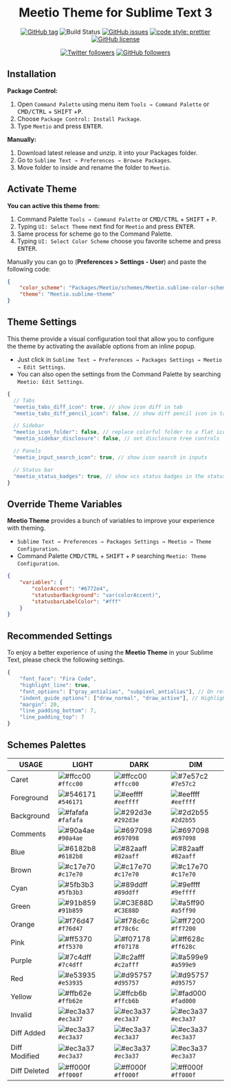 <div align="center">

# Meetio Theme for Sublime Text 3

[![GitHub tag](https://img.shields.io/github/release/mauroreisvieira/meetio.svg?style=for-the-badge)](https://github.com/mauroreisvieira/meetio/releases)
![Build Status](https://img.shields.io/travis/mauroreisvieira/meetio/master.svg?style=for-the-badge)
[![GitHub issues](https://img.shields.io/github/issues/mauroreisvieira/meetio.svg?style=for-the-badge)](https://github.com/mauroreisvieira/meetio/issues)
[![code style: prettier](https://img.shields.io/badge/code_style-prettier-ff69b4.svg?style=for-the-badge)](https://github.com/prettier/prettier)
[![GitHub license](https://img.shields.io/badge/license-MIT-blue.svg?style=for-the-badge)](https://github.com/mauroreisvieira/meetio/blob/master/LICENSE)

[![Twitter followers](https://img.shields.io/twitter/follow/mauroreisvieira?style=for-the-badge)](https://twitter.com/mauroreisvieira/)
[![GitHub followers](https://img.shields.io/github/followers/mauroreisvieira?style=for-the-badge)](https://github.com/mauroreisvieira/)

</div>

## Installation

**Package Control:**

1. Open `Command Palette` using menu item `Tools → Command Palette` or <kbd>CMD/CTRL</kbd> + <kbd>SHIFT</kbd> +<kbd>P</kbd>.
2. Choose `Package Control: Install Package`.
3. Type `Meetio` and press <kbd>ENTER</kbd>.

**Manually:**

1. Download latest release and unzip. it into your Packages folder.
2. Go to `Sublime Text → Preferences → Browse Packages`.
3. Move folder to inside and rename the folder to `Meetio`.

## Activate Theme

**You can active this theme from:**

1. Command Palette `Tools → Command Palette` or <kbd>CMD/CTRL</kbd> + <kbd>SHIFT</kbd> + <kbd>P</kbd>.
2. Typing `UI: Select Theme` next find for `Meetio` and press <kbd>ENTER</kbd>.
3. Same process for scheme go to the Command Palette.
4. Typing `UI: Select Color Scheme` choose you favorite scheme and press <kbd>ENTER</kbd>.

Manually you can go to (**Preferences > Settings - User**) and paste the following code:

```json
{
    "color_scheme": "Packages/Meetio/schemes/Meetio.sublime-color-scheme",
    "theme": "Meetio.sublime-theme"
}
```

## Theme Settings

This theme provide a visual configuration tool that allow you to configure the theme by activating the available options from an inline popup.

-   Just click in `Sublime Text → Preferences → Packages Settings → Meetio → Edit Settings`.
-   You can also open the settings from the Command Palette by searching `Meetio: Edit Settings`.

```js
{
  // Tabs
  "meetio_tabs_diff_icon": true, // show icon diff in tab
  "meetio_tabs_diff_pencil_icon": false, // show diff pencil icon in tab

  // Sidebar
  "meetio_icon_folder": false, // replace colorful folder to a flat icon folder
  "meetio_sidebar_disclosure": false, // set disclosure tree controls

  // Panels
  "meetio_input_search_icon": true, // show icon search in inputs

  // Status bar
  "meetio_status_badges": true, // show vcs status badges in the status bar
}
```

## Override Theme Variables

**Meetio Theme** provides a bunch of variables to improve your experience with theming.

-   `Sublime Text → Preferences → Packages Settings → Meetio → Theme Configuration`.
-   Command Palette <kbd>CMD/CTRL</kbd> + <kbd>SHIFT</kbd> + <kbd>P</kbd> searching `Meetio: Theme Configuration`.

```json
{
    "variables": {
        "colorAccent": "#6772e4",
        "statusbarBackground": "var(colorAccent)",
        "statusbarLabelColor": "#fff"
    }
}
```

## Recommended Settings

To enjoy a better experience of using the **Meetio Theme** in your Sublime Text, please check the following settings.

```js
{
    "font_face": "Fira Code",
    "highlight_line": true,
    "font_options": ["gray_antialias", "subpixel_antialias"], // On retina Mac & Windows
    "indent_guide_options": ["draw_normal", "draw_active"], // Highlight active indent
    "margin": 20,
    "line_padding_bottom": 7,
    "line_padding_top": 7
}
```

## Schemes Palettes

| USAGE         | LIGHT                                                                | DARK                                                                 | DIM                                                                  |
| ------------- | -------------------------------------------------------------------- | -------------------------------------------------------------------- | -------------------------------------------------------------------- |
| Caret         | ![#ffcc00](https://placehold.it/15/ffcc00/000000?text=%20) `#ffcc00` | ![#ffcc00](https://placehold.it/15/ffcc00/000000?text=%20) `#ffcc00` | ![#7e57c2](https://placehold.it/15/7e57c2/000000?text=%20) `#7e57c2` |
| Foreground    | ![#546171](https://placehold.it/15/546171/000000?text=%20) `#546171` | ![#eeffff](https://placehold.it/15/eeffff/000000?text=%20) `#eeffff` | ![#eeffff](https://placehold.it/15/eeffff/000000?text=%20) `#eeffff` |
| Background    | ![#fafafa](https://placehold.it/15/fafafa/000000?text=%20) `#fafafa` | ![#292d3e](https://placehold.it/15/292d3e/000000?text=%20) `#292d3e` | ![#2d2b55](https://placehold.it/15/2d2b55/000000?text=%20) `#2d2b55` |
| Comments      | ![#90a4ae](https://placehold.it/15/90a4ae/000000?text=%20) `#90a4ae` | ![#697098](https://placehold.it/15/697098/000000?text=%20) `#697098` | ![#697098](https://placehold.it/15/697098/000000?text=%20) `#697098` |
| Blue          | ![#6182b8](https://placehold.it/15/6182b8/000000?text=%20) `#6182b8` | ![#82aaff](https://placehold.it/15/82aaff/000000?text=%20) `#82aaff` | ![#82aaff](https://placehold.it/15/82aaff/000000?text=%20) `#82aaff` |
| Brown         | ![#c17e70](https://placehold.it/15/c17e70/000000?text=%20) `#c17e70` | ![#c17e70](https://placehold.it/15/c17e70/000000?text=%20) `#c17e70` | ![#c17e70](https://placehold.it/15/c17e70/000000?text=%20) `#c17e70` |
| Cyan          | ![#5fb3b3](https://placehold.it/15/5fb3b3/000000?text=%20) `#5fb3b3` | ![#89ddff](https://placehold.it/15/89ddff/000000?text=%20) `#89ddff` | ![#9effff](https://placehold.it/15/9effff/000000?text=%20) `#9effff` |
| Green         | ![#91b859](https://placehold.it/15/91b859/000000?text=%20) `#91b859` | ![#C3E88D](https://placehold.it/15/C3E88D/000000?text=%20) `#C3E88D` | ![#a5ff90](https://placehold.it/15/a5ff90/000000?text=%20) `#a5ff90` |
| Orange        | ![#f76d47](https://placehold.it/15/f76d47/000000?text=%20) `#f76d47` | ![#f78c6c](https://placehold.it/15/f78c6c/000000?text=%20) `#f78c6c` | ![#ff7200](https://placehold.it/15/ff7200/000000?text=%20) `#ff7200` |
| Pink          | ![#ff5370](https://placehold.it/15/ff5370/000000?text=%20) `#ff5370` | ![#f07178](https://placehold.it/15/f07178/000000?text=%20) `#f07178` | ![#ff628c](https://placehold.it/15/ff628c/000000?text=%20) `#ff628c` |
| Purple        | ![#7c4dff](https://placehold.it/15/7c4dff/000000?text=%20) `#7c4dff` | ![#c2afff](https://placehold.it/15/c2afff/000000?text=%20) `#c2afff` | ![#a599e9](https://placehold.it/15/a599e9/000000?text=%20) `#a599e9` |
| Red           | ![#e53935](https://placehold.it/15/e53935/000000?text=%20) `#e53935` | ![#d95757](https://placehold.it/15/d95757/000000?text=%20) `#d95757` | ![#d95757](https://placehold.it/15/d95757/000000?text=%20) `#d95757` |
| Yellow        | ![#ffb62e](https://placehold.it/15/ffb62e/000000?text=%20) `#ffb62e` | ![#ffcb6b](https://placehold.it/15/ffcb6b/000000?text=%20) `#ffcb6b` | ![#fad000](https://placehold.it/15/fad000/000000?text=%20) `#fad000` |
| Invalid       | ![#ec3a37](https://placehold.it/15/ec3a37/000000?text=%20) `#ec3a37` | ![#ec3a37](https://placehold.it/15/ec3a37/000000?text=%20) `#ec3a37` | ![#ec3a37](https://placehold.it/15/ec3a37/000000?text=%20) `#ec3a37` |
| Diff Added    | ![#ec3a37](https://placehold.it/15/ec3a37/000000?text=%20) `#ec3a37` | ![#ec3a37](https://placehold.it/15/ec3a37/000000?text=%20) `#ec3a37` | ![#ec3a37](https://placehold.it/15/ec3a37/000000?text=%20) `#ec3a37` |
| Diff Modified | ![#ec3a37](https://placehold.it/15/ec3a37/000000?text=%20) `#ec3a37` | ![#ec3a37](https://placehold.it/15/ec3a37/000000?text=%20) `#ec3a37` | ![#ec3a37](https://placehold.it/15/ec3a37/000000?text=%20) `#ec3a37` |
| Diff Deleted  | ![#ff000f](https://placehold.it/15/ff000f/000000?text=%20) `#ff000f` | ![#ff000f](https://placehold.it/15/ff000f/000000?text=%20) `#ff000f` | ![#ff000f](https://placehold.it/15/ff000f/000000?text=%20) `#ff000f` |

